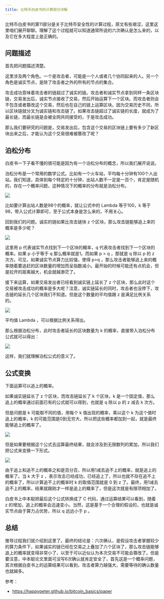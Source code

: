 ```yaml
---
title: 比特币白皮书的计算部分详解
---
```


比特币白皮书的第11部分是关于比特币安全性的计算过程，原文有些艰涩，这里这里咱们展开聊聊。理解了这个过程就可以知道通常所说的六次确认是怎么来的，以及它在多大程度上是正确的。

## 问题描述

首先把问题描述清楚。

这里涉及两个角色。一个是攻击者，可能是一个人或者几个协同起来的人。另一个角色是诚实节点，是除了攻击者之外的所有的节点的集合。

攻击成功意味着攻击者的链超过了诚实的链。攻击者和诚实节点拿到同样一条区块链，交易发出后，诚实节点接收了交易，然后开始运算下一个区块。而攻击者则会不包含或者篡改这个交易，然后也在自己的链上运算区块。因为交易历史不同，所以区块链就分叉为诚实链和攻击链了。如果攻击链超过了诚实链的长度，就成为了最长链，而最长链是会被全网共同接受的，于是攻击成功。

那么我们要研究的问题是，交易发出后，包含这个交易的区块链上要有多少了新区块出来之后，才能认为这个交易很难被篡改了呢？

## 泊松分布

白皮书一下子看不懂的很可能是因为有一个泊松分布的概念，所以我们展开说说。

泊松分布是一个常用的数学公式。比如有一个火车站，平均每十分钟有100个人出站。我们知道，具体到每个特定的十分钟，出站人数不一定是一百个，肯定是随机的，存在一个概率问题，这种情况下的概率的分布就是泊松分布。

![](https://img.haoqicat.com/2019020201.jpg)

比如要计算出站人数是98个的概率，就让公式中的 Lambda 等于100，k 等于98，带入公式计算即可，至于公式本身是怎么来的，不用关心。

回到我们的问题。诚实的链如果比攻击链快 z 个区块，那么攻击链能够追上来的概率是多少呢？

![](https://img.haoqicat.com/2019020202.jpg)


这里用 p 代表诚实节点找到下一个区块的概率，q 代表攻击者找到下一个区块的概率。如果 p 小于等于 q 那么概率就是1。而如果 p > q ，那就是 q 除以 p 的 z 次方。可见，如果诚实节点算力比较强，使得 p>q ，那么攻击者能够追上来的概率随着要追赶的区块数量的增加而呈指数减小。最开始的时候可能还有点机会，但是拉开的距离越大，机会就越渺茫了。

接下来运算，如果交易发出者已经看到诚实链上延长了 z 个区块，那么此时这个交易被攻击成功的概率是多大呢？注意，诚实链延长的同时，攻击者也没停下，攻击链的延长几个区块我们不知道。但是这个数量的平均值跟 z 是满足比例关系的。

![](https://img.haoqicat.com/2019020203.jpg)

平均值 Lambda ，可以根据比例关系得出。

那么根据泊松分布，此时攻击者延长的区块数量为 k 的概率，直接带入泊松分布公式就可以得出：

![](https://img.haoqicat.com/2019020204.jpg)


这样，我们就理解泊松公式的意义了。

## 公式变换

下面运算可以追上的概率。

如果诚实链延长了 z 个区块，而攻击链延长了 k 个区块，k 是一个固定值，那么追上的概率通过前面已有的公式就可以得到，也就是 q 除以 p 的 z 减去 k 次方。

但是问题是 k 可能取不同的值，用每个 k 值出现的概率，乘以这个 k 为这个值时追上的概率，k 的可能范围是0到无穷大，所以把这些概率都加到一起，就是最终能够追上的概率了。

![](https://img.haoqicat.com/2019020206.jpg)

但是如果要根据这个公式去运算最终结果，就会涉及到无限数列的累加，所以我们把公式来变换一下形式。

![](https://img.haoqicat.com/2019020207.jpg)

由于追上和追不上的概率之和是百分百，所以用1减去追不上的概率，就是追上的概率了。当 k 大于 z ，表示攻击已经成功，已经追上了，所以也就不存在追不上的概率了，所以计算追不上的概率时 k 的取值范围就是 0 到 z 了。最终，用1减去追不上的概率，结果就跟刚才一样是追上的概率了，但是这次就是有限项相加了。

白皮书上中本聪把最后这个公式转换成了 C 代码，通过运算结果可以看到，随着 z 的增加，追上的概率会迅速变小。当然，这是基于一个合理的假设的，也就是诚实节点由于算力占优势，所以 q 远远小于 p 。

## 总结

推导过程我们就介绍到这里了。最终的结论是：六次确认，是假设攻击者掌握较少的算力条件下，如果诚实的链已经在交易之上叠加了六个区块了，那么攻击链能够追上的概率就变得非常小了，以至于可以近似认为本次交易不可能会篡改了。但是要注意，中本聪论文里面可没写6次确认就肯定安全了，首先这是一个概率问题，其次根据白皮书上的运算结果可以看到，攻击者算力越强大，需要等待的确认数量也就越多。

参考：

- https://happypeter.github.io/bitcoin_basics/paper
